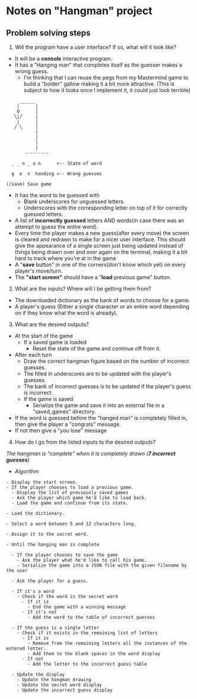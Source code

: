 # Notes on "Hangman" project

## Problem solving steps

1. Will the program have a user interface? If so, what will it look like?

  - It will be a **console** interactive program.
  - It has a "Hanging man" that completes itself as the guesser makes a wrong guess.
    - I'm thinking that I can reuse the pegs from my Mastermind game to build a "bolder" gallow making it a bit more attractive. (This is subject to how it looks once I implement it, it could just look terrible)

```
     ______
    |      | 
    O      |
   ╲|╱     |
    |      |
   ╱ ╲     |
           |
           |
           |
           |
       ---------

  _ _ n _ a n      <-- State of word

  g  e  n  handing <-- Wrong guesses

(/save) Save game
```

  - It has the word to be guessed with
    - Blank underscores for unguessed letters.
    - Underscores with the corresponding letter on top of it for correctly guessed letters.
  - A list of **incorrectly guessed** letters AND words(in case there was an attempt to guess the entire word).
  - Every time the player makes a new guess(after every move) the screen is cleared and redrawn to make for a nicer user interface. This should give the appearance of a single screen just being updated instead of things being drawn over and over again on the terminal, making it a bit hard to track where you're at in the game
  - A "**save** button" in one of the corners(don't know which yet) on every player's move/turn.
  - The **"start screen"** should have a "**load** previous game" button.

2. What are the inputs? Where will I be getting them from?
  - The downloaded dictionary as the bank of words to choose for a game.
  - A player's guess (Either a single character or an entire word depending on if they know what the word is already).

3. What are the desired outputs?
  - At the start of the game
    - If a saved game is loaded
      - Reset the state of the game and continue off from it.
  - After each turn
    - Draw the correct hangman figure based on the number of incorrect guesses.
    - The filled in underscores are to be updated with the player's guesses.
    - The bank of incorrect guesses is to be updated if the player's guess is incorrect.
    - If the game is saved
      - Serialize the game and save it into an external file in a "saved_games" directory.
  - If the word is guessed before the "hanged man" is completely filled in, then give the player a "congrats" message.
  - If not then give a "you lose" message

4. How do I go from the listed inputs to the desired outputs?

  _The hangman is "complete" when it is completely drawn (**7 incorrect guesses**)_
  
  - Algorithm
  ```
  - Display the start screen.
  - If the player chooses to load a previous game.
    - Display the list of previously saved games
    - Ask the player which game he'd like to load back.
    - Load the game and continue from its state.

  - Load the dictionary.
  
  - Select a word between 5 and 12 characters long.

  - Assign it to the secret word.

  - Until the hanging man is complete

    - If the player chooses to save the game
      - Ask the player what he'd like to call his game.
      - Serialize the game into a JSON file with the given filename by the user

    - Ask the player for a guess.
  
    - If it's a word
      - Check if the word is the secret word
        - If it is
          - End the game with a winning message
        - If it's not
          - Add the word to the table of incorrect guesses

    - If the guess is a single letter
      - Check if it exists in the remaining list of letters
        - If it is
          - Remove from the remaining letters all the instances of the entered letter.
          - Add them to the blank spaces in the word display
        - If not
          - Add the letter to the incorrect guess table

    - Update the display
      - Update the hangman drawing
      - Update the secret word display
      - Update the incorrect guess display